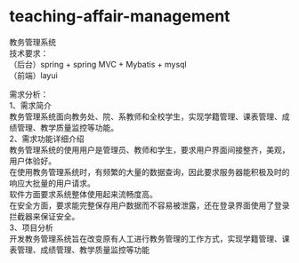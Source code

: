 # teaching-affair-management 
教务管理系统  
技术要求：  
（后台）spring + spring MVC + Mybatis + mysql  
（前端）layui  
  
需求分析：  
1、需求简介  
教务管理系统面向教务处、院、系教师和全校学生，实现学籍管理、课表管理、成绩管理、教学质量监控等功能。  
2、需求功能详细介绍  
教务管理系统的使用用户是管理员、教师和学生，要求用户界面间接整齐，美观，用户体验好。  
在使用教务管理系统时，有频繁的大量的数据查询，因此要求服务器能积极及时的响应大批量的用户请求。  
软件方面要求系统整体使用起来流畅度高。    
在安全方面，要求能完整保存用户数据而不容易被泄露，还在登录界面使用了登录拦截器来保证安全。    
3、项目分析   
开发教务管理系统旨在改变原有人工进行教务管理的工作方式，实现学籍管理、课表管理、成绩管理、教学质量监控等功能  

